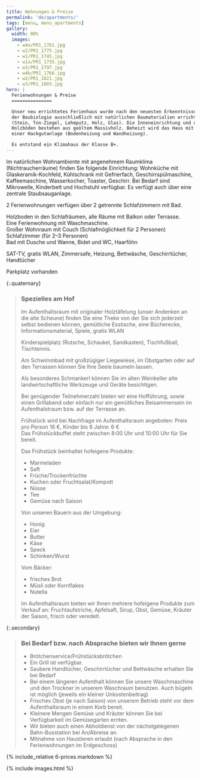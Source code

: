 ```yaml
---
title: Wohnungen & Preise
permalink: 'de/apartments/'
tags: [menu, menu_apartments]
gallery:
  width: 80%
  images:
    - w4a/PR1_1761.jpg
    - w2/PR1_1775.jpg
    - w1/PR1_1745.jpg
    - w1a/PR1_1735.jpg
    - w3/PR1_1797.jpg
    - w4b/PR1_1766.jpg
    - w2/PR1_1821.jpg
    - w3/PR1_1803.jpg
hero: |
  Ferienwohnungen & Preise
  ===============

  Unser neu errichtetes Ferienhaus wurde nach den neuesten Erkenntnissen
  der Baubiologie ausschließlich mit natürlichen Baumaterialien errichtet
  (Stein, Ton-Ziegel, Lehmputz, Holz, Glas). Die Inneneinrichtung und die
  Holzböden bestehen aus geöltem Massivholz. Beheizt wird das Haus mit
  einer Hackgutanlage (Bodenheizung und Wandheizung).

  Es entstand ein Klimahaus der Klasse B+.
---
```


Im natürlichen Wohnambiente mit angenehmem Raumklima (Nichtraucherräume) finden Sie folgende
Einrichtung: Wohnküche mit Glaskeramik-Kochfeld, Kühlschrank mit
Gefrierfach, Geschirrspülmaschine, Kaffeemaschine, Wasserkocher, Toaster, Geschirr.
Bei Bedarf sind Mikrowelle, Kinderbett und Hochstuhl verfügbar.
Es verfügt auch über eine zentrale Staubsauganlage.

2 Ferienwohnungen verfügen über 2 getrennte Schlafzimmern mit Bad.

Holzboden in den Schlafräumen, alle Räume mit Balkon oder Terrasse.  
Eine Ferienwohnung mit Waschmaschine.  
Großer Wohnraum mit Couch (Schlafmöglichkeit für 2 Personen)  
Schlafzimmer (für 2–3 Personen)  
Bad mit Dusche und Wanne, Bidet und WC, Haarföhn

SAT-TV, gratis WLAN, Zimmersafe, Heizung, Bettwäsche,
Geschirrtücher, Handtücher

Parkplatz vorhanden

{:.quaternary}
> ### Spezielles am Hof
> 
> Im Aufenthaltsraum mit originaler Holztäfelung (unser Andenken an die alte Scheune)
> finden Sie eine Theke von der Sie sich jederzeit selbst bedienen können,
> gemütliche Esstische, eine Bücherecke, Informationsmaterial, Spiele, gratis WLAN
> 
> Kinderspielplatz (Rutsche, Schaukel, Sandkasten), Tischfußball, Tischtennis.
> 
> Am Schwimmbad mit großzügiger Liegewiese, im Obstgarten oder auf den Terrassen
> können Sie Ihre Seele baumeln lassen.
> 
> Als besonderes Schmankerl können Sie im alten Weinkeller alte landwirtschaftliche Werkzeuge und Geräte besichtigen.
> 
> Bei genügender Teilnehmerzahl bieten wir eine Hofführung,
> sowie einen Grillabend oder einfach nur ein gemütliches Beisammensein im Aufenthalstraum bzw. auf der Terrasse an.
> 
> Frühstück wird bei Nachfrage im Aufenthaltsraum angeboten:
> Preis pro Person 16 €, Kinder bis 6 Jahre: 6 €  
> Das Frühstückbuffet steht zwischen 8:00 Uhr und 10:00 Uhr für Sie bereit.
> 
> Das Frühstück beinhaltet hofeigene Produkte:
> 
> * Marmeladen
> * Saft
> * Früche/Trockenfrüchte
> * Kuchen oder Fruchtsalat/Kompott
> * Nüsse
> * Tee
> * Gemüse nach Saison
> 
> Von unseren Bauern aus der Umgebung:
> 
> * Honig
> * Eier
> * Butter
> * Käse
> * Speck
> * Schinken/Wurst
> 
> Vom Bäcker:
> 
> * frisches Brot
> * Müsli oder Kornflakes
> * Nutella
> 
> Im Aufenthaltsraum bieten wir Ihnen mehrere hofeigene Produkte zum Verkauf an: 
> Fruchtaufstriche, Apfelsaft, Sirup, Obst, Gemüse, Kräuter der Saison, frisch oder veredelt.

{:.secondary}
> ### Bei Bedarf bzw. nach Absprache bieten wir Ihnen gerne
> 
> * Brötchenservice/Frühstücksbrötchen
> * Ein Grill ist verfügbar.
> * Saubere Handtücher, Geschirrtücher und Bettwäsche erhalten Sie bei Bedarf
> * Bei einem längeren Aufenthalt können Sie unsere Waschmaschine und den Trockner in unserem Waschraum benutzen. Auch bügeln ist möglich (jeweils ein kleiner Unkostenbeitrag)
> * Frisches Obst (je nach Saison) von unserem Betrieb steht vor dem Aufenthaltsraum in einem Korb bereit.
> * Kleinere Mengen Gemüse und Kräuter können Sie bei Verfügbarkeit im Gemüsegarten ernten.
> * Wir bieten auch einen Abholdienst von der nächstgelegenen Bahn-Busstation bei An/Abreise an.
> * Mitnahme von Haustieren erlaubt (nach Absprache in den Ferienwohnungen im Erdgeschoss)

{% include_relative 6-prices.markdown %}

{% include images.html %}